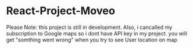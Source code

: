 # React-Project-Moveo

Please Note: this project is still in development.
Also, i cancalled my subscription to Google maps so i dont have API key in my project.
you will get "somthing went wrong" when you try to see User location on map
